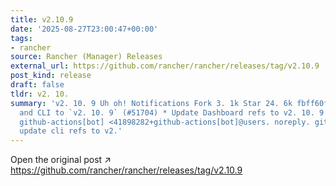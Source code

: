 ```yaml
---
title: v2.10.9
date: '2025-08-27T23:00:47+00:00'
tags:
- rancher
source: Rancher (Manager) Releases
external_url: https://github.com/rancher/rancher/releases/tag/v2.10.9
post_kind: release
draft: false
tldr: v2. 10.
summary: 'v2. 10. 9 Uh oh! Notifications Fork 3. 1k Star 24. 6k fbff60f Bump Dashboard
  and CLI to `v2. 10. 9` (#51704) * Update Dashboard refs to v2. 10. 9 Signed-off-by:
  github-actions[bot] <41898282+github-actions[bot]@users. noreply. github. com> *
  update cli refs to v2.'
---
```

Open the original post ↗ https://github.com/rancher/rancher/releases/tag/v2.10.9
